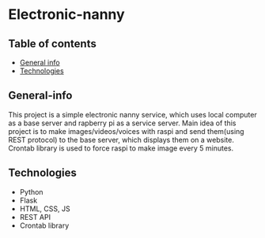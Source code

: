 # Electronic-nanny

## Table of contents
* [General info](#general-info)
* [Technologies](#technologies)

## General-info
This project is a simple electronic nanny service, which uses local computer as a base server and rapberry pi as a service server. Main idea of this project is to make images/videos/voices with raspi and send them(using REST protocol) to the base server, which displays them on a website. Crontab library is used to force raspi to make image every 5 minutes.


## Technologies
* Python
* Flask
* HTML, CSS, JS
* REST API
* Crontab library
